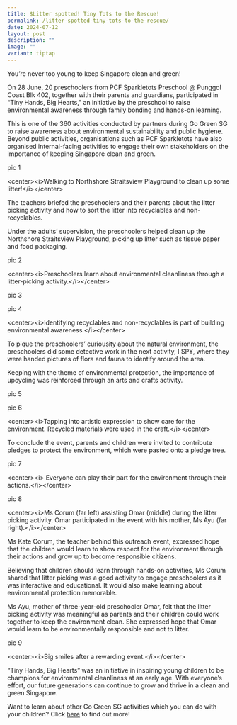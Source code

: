 ```yaml
---
title: $Litter spotted! Tiny Tots to the Rescue!
permalink: /litter-spotted-tiny-tots-to-the-rescue/
date: 2024-07-12
layout: post
description: ""
image: ""
variant: tiptap
---
```

<p>You’re never too young to keep Singapore clean and green!</p>
<p>On 28 June, 20 preschoolers from PCF Sparkletots Preschool @ Punggol Coast
Blk 402, together with their parents and guardians, participated in “Tiny
Hands, Big Hearts," an initiative by the preschool to raise environmental
awareness through family bonding and hands-on learning.</p>
<p>This is one of the 360 activities conducted by partners during Go Green
SG to raise awareness about environmental sustainability and public hygiene.
Beyond public activities, organisations such as PCF Sparkletots have also
organised internal-facing activities to engage their own stakeholders on
the importance of keeping Singapore clean and green.</p>
<p></p>
<p>pic 1</p>
<p>&lt;center&gt;&lt;i&gt;Walking to Northshore Straitsview Playground to
clean up some litter!&lt;/i&gt;&lt;/center&gt;</p>
<p></p>
<p>The teachers briefed the preschoolers and their parents about the litter
picking activity and how to sort the litter into recyclables and non-recyclables.</p>
<p>Under the adults’ supervision, the preschoolers helped clean up the Northshore
Straitsview Playground, picking up litter such as tissue paper and food
packaging.</p>
<p></p>
<p>pic 2</p>
<p>&lt;center&gt;&lt;i&gt;Preschoolers learn about environmental cleanliness
through a litter-picking activity.&lt;/i&gt;&lt;/center&gt;</p>
<p></p>
<p>pic 3</p>
<p>pic 4</p>
<p>&lt;center&gt;&lt;i&gt;Identifying recyclables and non-recyclables is
part of building environmental awareness.&lt;/i&gt;&lt;/center&gt;</p>
<p></p>
<p>To pique the preschoolers’ curiousity about the natural environment, the
preschoolers did some detective work in the next activity, I SPY, where
they were handed pictures of flora and fauna to identify around the area.</p>
<p>Keeping with the theme of environmental protection, the importance of
upcycling was reinforced through an arts and crafts activity.</p>
<p></p>
<p>pic 5</p>
<p>pic 6</p>
<p>&lt;center&gt;&lt;i&gt;Tapping into artistic expression to show care for
the environment. Recycled materials were used in the craft.&lt;/i&gt;&lt;/center&gt;</p>
<p></p>
<p>To conclude the event, parents and children were invited to contribute
pledges to protect the environment, which were pasted onto a pledge tree.</p>
<p></p>
<p>pic 7</p>
<p>&lt;center&gt;&lt;i&gt; Everyone can play their part for the environment
through their actions.&lt;/i&gt;&lt;/center&gt;</p>
<p></p>
<p>pic 8</p>
<p>&lt;center&gt;&lt;i&gt;Ms Corum (far left) assisting Omar (middle) during
the litter picking activity. Omar participated in the event with his mother,
Ms Ayu (far right).&lt;/i&gt;&lt;/center&gt;</p>
<p></p>
<p>Ms Kate Corum, the teacher behind this outreach event, expressed hope
that the children would learn to show respect for the environment through
their actions and grow up to become responsible citizens.</p>
<p>Believing that children should learn through hands-on activities, Ms Corum
shared that litter picking was a good activity to engage preschoolers as
it was interactive and educational. It would also make learning about environmental
protection memorable.</p>
<p>Ms Ayu, mother of three-year-old preschooler Omar, felt that the litter
picking activity was meaningful as parents and their children could work
together to keep the environment clean. She expressed hope that Omar would
learn to be environmentally responsible and not to litter.</p>
<p></p>
<p>pic 9</p>
<p>&lt;center&gt;&lt;i&gt;Big smiles after a rewarding event.&lt;/i&gt;&lt;/center&gt;</p>
<p></p>
<p>“Tiny Hands, Big Hearts” was an initiative in inspiring young children
to be champions for environmental cleanliness at an early age. With everyone’s
effort, our future generations can continue to grow and thrive in a clean
and green Singapore.</p>
<p>Want to learn about other Go Green SG activities which you can do with
your children? Click <a href="https://www.gogreen.gov.sg/" rel="noopener noreferrer nofollow" target="_blank">here</a> to find out more!</p>